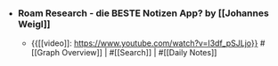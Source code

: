 - ### Roam Research - die BESTE Notizen App? by [[Johannes Weigl]]
    - {{[[video]]: https://www.youtube.com/watch?v=I3df_pSJLjo}}
      #[[Graph Overview]] | #[[Search]] | #[[Daily Notes]]
